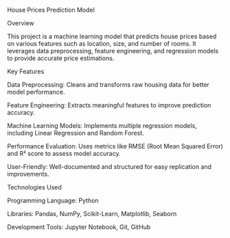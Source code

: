 House Prices Prediction Model

Overview

This project is a machine learning model that predicts house prices based on various features such as location, size, and number of rooms. It leverages data preprocessing, feature engineering, and regression models to provide accurate price estimations.

Key Features

Data Preprocessing: Cleans and transforms raw housing data for better model performance.

Feature Engineering: Extracts meaningful features to improve prediction accuracy.

Machine Learning Models: Implements multiple regression models, including Linear Regression and Random Forest.

Performance Evaluation: Uses metrics like RMSE (Root Mean Squared Error) and R² score to assess model accuracy.

User-Friendly: Well-documented and structured for easy replication and improvements.

Technologies Used

Programming Language: Python

Libraries: Pandas, NumPy, Scikit-Learn, Matplotlib, Seaborn

Development Tools: Jupyter Notebook, Git, GitHub
